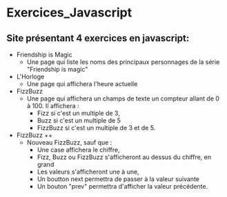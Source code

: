 # Exercices_Javascript
## Site présentant 4 exercices en javascript:
* Friendship is Magic
  * Une page qui liste les noms des principaux personnages de la série "Friendship is magic"
* L'Horloge
  * Une page qui affichera l'heure actuelle
* FizzBuzz
  * Une page qui affichera un champs de texte un compteur allant de 0 à 100. Il affichera :
    * Fizz si c'est un multiple de 3,
    * Buzz si c'est un multiple de 5
    * FizzBuzz si c'est un multiple de 3 et de 5.
* FizzBuzz ++
  * Nouveau FizzBuzz, sauf que : 
    * Une case affichera le chiffre, 
    * Fizz, Buzz ou FizzBuzz s'afficheront au dessus du chiffre, en grand
    * Les valeurs s'afficheront une à une,
    * Un boutton next permettra de passer à la valeur suivante
    * Un bouton "prev" permettra d'afficher la valeur précédente. 
